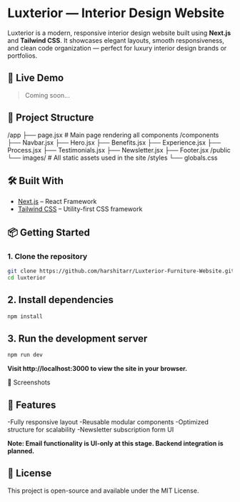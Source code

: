 # Luxterior — Interior Design Website

Luxterior is a modern, responsive interior design website built using **Next.js** and **Tailwind CSS**. It showcases elegant layouts, smooth responsiveness, and clean code organization — perfect for luxury interior design brands or portfolios.

## 🚀 Live Demo

> Coming soon...

## 📂 Project Structure

/app
├── page.jsx # Main page rendering all components
/components
├── Navbar.jsx
├── Hero.jsx
├── Benefits.jsx
├── Experience.jsx
├── Process.jsx
├── Testimonials.jsx
├── Newsletter.jsx
├── Footer.jsx
/public
└── images/ # All static assets used in the site
/styles
└── globals.css

## 🛠️ Built With

- [Next.js](https://nextjs.org/) – React Framework
- [Tailwind CSS](https://tailwindcss.com/) – Utility-first CSS framework

## 📦 Getting Started

### 1. Clone the repository

```bash
git clone https://github.com/harshitarr/Luxterior-Furniture-Website.git
cd luxterior
```

## 2. Install dependencies
```bash
npm install
```

## 3. Run the development server
```bash
npm run dev
```
**Visit http://localhost:3000 to view the site in your browser.**


📸 Screenshots


## 📧 Features
-Fully responsive layout
-Reusable modular components
-Optimized structure for scalability
-Newsletter subscription form UI

__Note: Email functionality is UI-only at this stage. Backend integration is planned.__


## 📄 License
This project is open-source and available under the MIT License.
